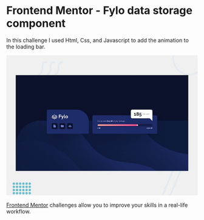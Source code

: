 # Frontend Mentor - Fylo data storage component
In this challenge I used Html, Css, and Javascript to add the animation to the loading bar.


![Design preview for the Fylo data storage component coding challenge](./design/desktop-preview.jpg)

 
 
[Frontend Mentor](https://www.frontendmentor.io) challenges allow you to improve your skills in a real-life workflow.




 